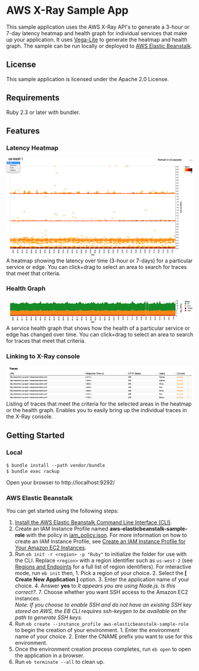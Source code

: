 # AWS X-Ray Sample App
This sample application uses the AWS X-Ray API's to generate a 3-hour or 7-day latency heatmap and health graph for individual services that make up your application. It uses [Vega-Lite](https://vega.github.io/vega-lite/) to generate the heatmap and health graph. The sample can be run locally or deployed to [AWS Elastic Beanstalk](http://aws.amazon.com/elasticbeanstalk/).

## License
This sample application is licensed under the Apache 2.0 License. 

## Requirements
Ruby 2.3 or later with bundler.

## Features
### Latency Heatmap
![](misc/latencyHeatmap.png)
A heatmap showing the latency over time (3-hour or 7-days) for a particular service or edge. You can click+drag to select an area to search for traces that meet that criteria.

### Health Graph
![](misc/serviceHealth.png)
A service health graph that shows how the health of a particular service or edge has changed over time. You can click+drag to select an area to search for traces that meet that criteria.

### Linking to X-Ray console
![](misc/traces.png)
Listing of traces that meet the criteria for the selected areas in the heatmap or the health graph. Enables you to easily bring up the individual traces in the X-Ray console.

## Getting Started
### Local
```
$ bundle install --path vendor/bundle
$ bundle exec rackup
```
Open your browser to http://localhost:9292/

### AWS Elastic Beanstalk
You can get started using the following steps:
  1. [Install the AWS Elastic Beanstalk Command Line Interface (CLI)](http://docs.aws.amazon.com/elasticbeanstalk/latest/dg/eb-cli3-install.html).
  2. Create an IAM Instance Profile named **aws-elasticbeanstalk-sample-role** with the policy in [iam_policy.json](iam_policy.json). For more information on how to create an IAM Instance Profile, see [Create an IAM Instance Profile for Your Amazon EC2 Instances](https://docs.aws.amazon.com/codedeploy/latest/userguide/how-to-create-iam-instance-profile.html).
  3. Run `eb init -r <region> -p "Ruby"` to initialize the folder for use with the CLI. Replace `<region>` with a region identifier such as `us-west-2` (see [Regions and Endpoints](https://docs.amazonaws.cn/en_us/general/latest/gr/rande.html#elasticbeanstalk_region) for a full list of region identifiers). For interactive mode, run `eb init` then,
    1. Pick a region of your choice.
    2. Select the **[ Create New Application ]** option.
    3. Enter the application name of your choice.
    4. Answer **yes** to *It appears you are using Node.js. Is this correct?*.
    7. Choose whether you want SSH access to the Amazon EC2 instances.  
      *Note: If you choose to enable SSH and do not have an existing SSH key stored on AWS, the EB CLI requires ssh-keygen to be available on the path to generate SSH keys.*  
  4. Run `eb create --instance_profile aws-elasticbeanstalk-sample-role` to begin the creation of your environment.
    1. Enter the environment name of your choice.
    2. Enter the CNAME prefix you want to use for this environment.
  5. Once the environment creation process completes, run `eb open` to open the application in a browser.
  6. Run `eb terminate --all` to clean up.
